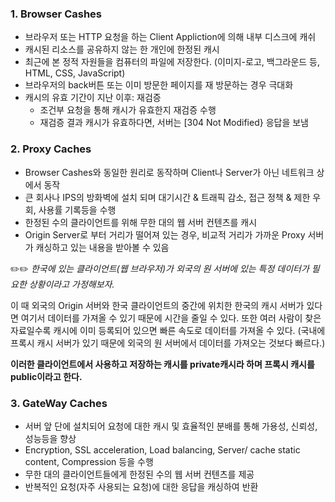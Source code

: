 ### 1. Browser Cashes

- 브라우저 또는 HTTP 요청을 하는 Client Appliction에 의해 내부 디스크에 캐쉬
- 캐시된 리소스를 공유하지 않는 한 개인에 한정된 캐시
- 최근에 본 정적 자원들을 컴퓨터의 파일에 저장한다. (이미지-로고, 백그라운드 등, HTML, CSS, JavaScript)
- 브라우저의 back버튼 또는 이미 방문한 페이지를 재 방문하는 경우 극대화
- 캐시의 유효 기간이 지난 이후: 재검증
    - 조건부 요청을 통해 캐시가 유효한지 재검증 수행
    - 재검증 결과 캐시가 유효하다면, 서버는 [304 Not Modified} 응답을 보냄
    
### 2. Proxy Caches

- Browser Cashes와 동일한 원리로 동작하며 Client나 Server가 아닌 네트워크 상에서 동작
- 큰 회사나 IPS의 방화벽에 설치 되며 대기시간 & 트래픽 감소, 접근 정책 & 제한 우회, 사용률 기록등을 수행
- 한정된 수의 클라이언트를 위해 무한 대의 웹 서버 컨텐츠를 캐시
- Origin Server로 부터 거리가 떨어져 있는 경우, 비교적 거리가 가까운 Proxy 서버가 캐싱하고 있는 내용을 받아볼 수 있음

✏️✏️ *한국에 있는 클라이언트(웹 브라우저)가 외국의 원 서버에 있는 특정 데이터가 필요한 상황이라고 가정해보자.*

이 때 외국의 Origin 서버와 한국 클라이언트의 중간에 위치한 한국의 캐시 서버가 있다면 여기서 데이터를 가져올 수 있기 때문에 시간을 줄일 수 있다. 또한 여러 사람이 찾은 자료일수록 캐시에 이미 등록되어 있으면 빠른 속도로 데이터를 가져올 수 있다. (국내에 프록시 캐시 서버가 있기 때문에 외국의 원 서버에서 데이터를 가져오는 것보다 빠르다.)

**이러한 클라이언트에서 사용하고 저장하는 캐시를 private캐시라 하며 프록시 캐시를 public이라고 한다.**

### 3. GateWay Caches

- 서버 앞 단에 설치되어 요청에 대한 캐시 및 효율적인 분배를 통해 가용성, 신뢰성, 성능등을 향상
- Encryption, SSL acceleration, Load balancing, Server/ cache static content, Compression 등을 수행
- 무한 대의 클라이언트들에게 한정된 수의 웹 서버 컨텐츠를 제공
- 반복적인 요청(자주 사용되는 요청)에 대한 응답을 캐싱하여 반환


